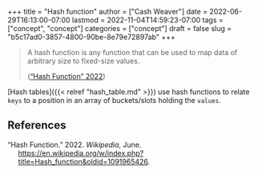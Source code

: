 +++
title = "Hash function"
author = ["Cash Weaver"]
date = 2022-06-29T16:13:00-07:00
lastmod = 2022-11-04T14:59:23-07:00
tags = ["concept", "concept"]
categories = ["concept"]
draft = false
slug = "b5c17ad0-3857-4800-90be-8e79e72897ab"
+++

> A hash function is any function that can be used to map data of arbitrary size to fixed-size values.
>
> (<a href="#citeproc_bib_item_1">“Hash Function” 2022</a>)

[Hash tables]({{< relref "hash_table.md" >}}) use hash functions to relate `keys` to a position in an array of buckets/slots holding the `values`.

## References

<style>.csl-entry{text-indent: -1.5em; margin-left: 1.5em;}</style><div class="csl-bib-body">
  <div class="csl-entry"><a id="citeproc_bib_item_1"></a>“Hash Function.” 2022. <i>Wikipedia</i>, June. <a href="https://en.wikipedia.org/w/index.php?title=Hash_function&oldid=1091965426">https://en.wikipedia.org/w/index.php?title=Hash_function&#38;oldid=1091965426</a>.</div>
</div>
